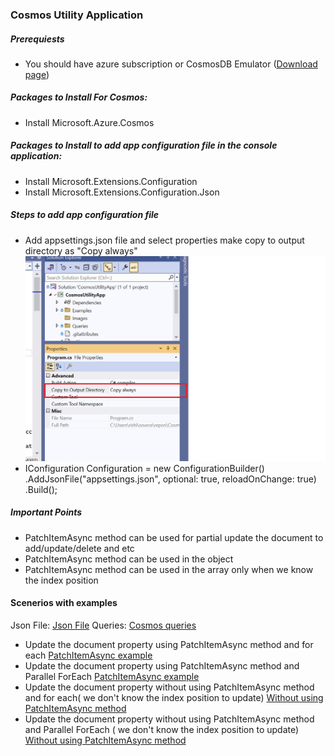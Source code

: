 <h3>Cosmos Utility Application</h3>

<h5>Prerequiests</h5>
<ul>
 <li>You should have azure subscription or CosmosDB Emulator (<a href="https://learn.microsoft.com/en-us/azure/cosmos-db/local-emulator?tabs=ssl-netstd21">Download page</a>)</li>
</ul>
<h5> Packages to Install For Cosmos:</h5>
 <ul>
   <li>Install Microsoft.Azure.Cosmos </li>
 </ul>
 <h5> Packages to Install to add app configuration file in the console application:</h5>
  <ul>
   <li>Install Microsoft.Extensions.Configuration</li>
   <li>Install Microsoft.Extensions.Configuration.Json</li>
 </ul>

 <h5>Steps to add app configuration file</h5>
 <ul>
   <li>
    Add appsettings.json file and select properties make copy to output directory as "Copy always"
    <span><img src="https://github.com/RamadossE2313/CosmosUtilityApp/blob/master/Images/Image1.png"/></span>
   </li>
   <li>
     IConfiguration Configuration = new ConfigurationBuilder()
     .AddJsonFile("appsettings.json", optional: true, reloadOnChange: true)
     .Build();
   </li>
 </ul>

<h5> Important Points</h5>

<ul>
 <li> PatchItemAsync method can be used for partial update the document to add/update/delete and etc </li>
 <li> PatchItemAsync method can be used in the object</li>
 <li> PatchItemAsync method can be used in the array only when we know the index position</li>
</ul>

<h4>Scenerios with examples</h4>
Json File: <a href ="https://github.com/RamadossE2313/CosmosUtilityApp/blob/master/Examples/Example1.json">Json File</a>
Queries: <a href="https://github.com/RamadossE2313/CosmosUtilityApp/blob/master/Queries/Example1Query.txt"> Cosmos queries</a>
<ul>
 <li>
   Update the document property using PatchItemAsync method and for each <a href ="https://github.com/RamadossE2313/CosmosUtilityApp/blob/master/Example1.cs">PatchItemAsync example</a>
 </li>
  <li>
   Update the document property using PatchItemAsync method and Parallel ForEach <a href ="https://github.com/RamadossE2313/CosmosUtilityApp/blob/master/Example1.cs">PatchItemAsync example</a>
 </li>
  <li>
   Update the document property without using PatchItemAsync method and for each( we don't know the index position to update) <a href ="https://github.com/RamadossE2313/CosmosUtilityApp/blob/master/Example1.cs">Without using PatchItemAsync method</a>
 </li>
  <li>
   Update the document property without using PatchItemAsync method and Parallel ForEach ( we don't know the index position to update) <a href ="https://github.com/RamadossE2313/CosmosUtilityApp/blob/master/Example1.cs">Without using PatchItemAsync method</a>
 </li>
</ul>
